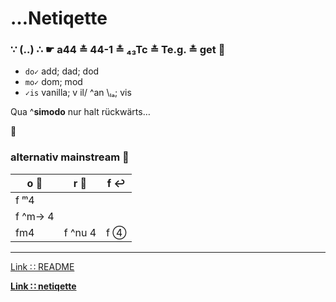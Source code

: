 # …Netiqette

### ∵ (‥) ∴ ☛ a44 ≛ 44-1 ≛ ₄₃Tc ≛ Te.g. ≛ get :popcorn:

* `do✓` add; dad; dod
* `mo✓` dom; mod
* `✓is` vanilla; v il/ ^an \ₗₐ; vis

Qua ^**simodo** nur halt rückwärts…

:link:


### alternativ mainstream :8ball:

|o :repeat_one: |r :checkered_flag: |f :leftwards_arrow_with_hook: |
|--- |-- |-- |
|f ᵐ4 | | |
|f ^m→ 4 | | |
|fm4 | f ^nu 4 | f ④ |


---
[Link ∷ README](./README.md)

**[Link ∷ netiqette](./netiqette.md)**

